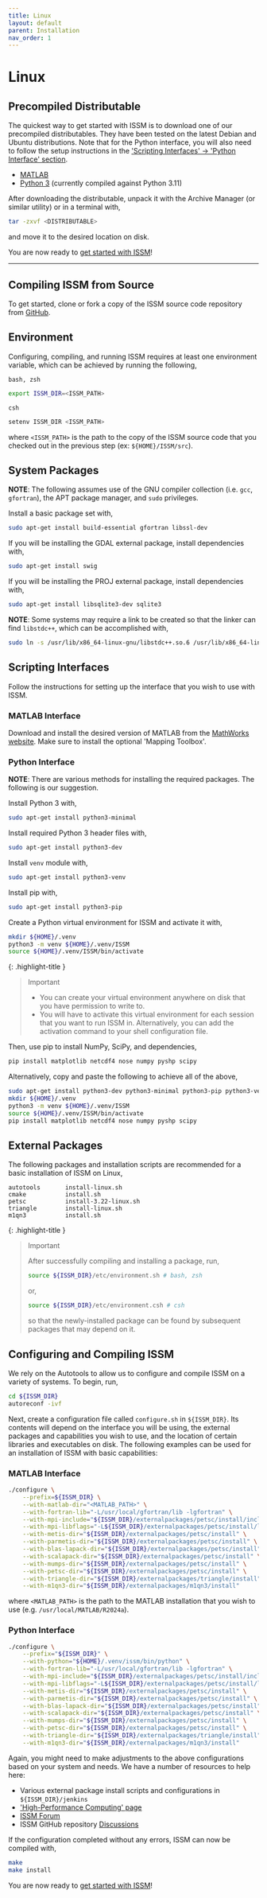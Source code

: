 ```yaml
---
title: Linux
layout: default
parent: Installation
nav_order: 1
---
```


# Linux
## Precompiled Distributable
The quickest way to get started with ISSM is to download one of our precompiled distributables. They have been tested on the latest Debian and Ubuntu distributions. Note that for the Python interface, you will also need to follow the setup instructions in the <a href="#linux-python-interface" target="_top">'Scripting Interfaces' &#8594; 'Python Interface' section</a>.

- <a href="https://ross.ics.uci.edu/ISSM-Linux-MATLAB.tar.gz" target="_blank">MATLAB</a>
- <a href="https://ross.ics.uci.edu/ISSM-Linux-Python-3.tar.gz" target="_blank">Python 3</a> (currently compiled against Python 3.11)

After downloading the distributable, unpack it with the Archive Manager (or similar utility) or in a terminal with,
```sh
tar -zxvf <DISTRIBUTABLE>
```
and move it to the desired location on disk.

You are now ready to 
<a href="../using-issm/getting-started" target="_top">get started with ISSM</a>!

<hr>

## Compiling ISSM from Source
To get started, clone or fork a copy of the ISSM source code repository from <a href="https://github.com/ISSMteam/ISSM" target="_blank">GitHub</a>.

## Environment
Configuring, compiling, and running ISSM requires at least one environment variable, which can be achieved by running the following,

`bash, zsh`
```sh
export ISSM_DIR=<ISSM_PATH>
```

`csh`
```sh
setenv ISSM_DIR <ISSM_PATH>
```

where `<ISSM_PATH>` is the path to the copy of the ISSM source code that you checked out in the previous step (ex: `${HOME}/ISSM/src`).

## System Packages
**NOTE**: The following assumes use of the GNU compiler collection (i.e. `gcc`, `gfortran`), the APT package manager, and `sudo` privileges.

Install a basic package set with,
```sh
sudo apt-get install build-essential gfortran libssl-dev
```

If you will be installing the GDAL external package, install dependencies with,
```sh
sudo apt-get install swig
```

If you will be installing the PROJ external package, install dependencies with,
```sh
sudo apt-get install libsqlite3-dev sqlite3
```

**NOTE**: Some systems may require a link to be created so that the linker can find `libstdc++`, which can be accomplished with,
```sh
sudo ln -s /usr/lib/x86_64-linux-gnu/libstdc++.so.6 /usr/lib/x86_64-linux-gnu/libstdc++.so
```

## Scripting Interfaces
Follow the instructions for setting up the interface that you wish to use with ISSM.

### MATLAB Interface
Download and install the desired version of MATLAB from the <a href="https://www.mathworks.com" target="_blank">MathWorks website</a>. Make sure to install the optional 'Mapping Toolbox'.

<i id="linux-python-interface"></i>
### Python Interface
**NOTE**: There are various methods for installing the required packages. The following is our suggestion.

Install Python 3 with,
```sh
sudo apt-get install python3-minimal
```
Install required Python 3 header files with,
```sh
sudo apt-get install python3-dev
```
Install `venv` module with,
```sh
sudo apt-get install python3-venv
```
Install pip with,
```sh
sudo apt-get install python3-pip
```
Create a Python virtual environment for ISSM and activate it with,
```sh
mkdir ${HOME}/.venv
python3 -m venv ${HOME}/.venv/ISSM
source ${HOME}/.venv/ISSM/bin/activate
```

{: .highlight-title }
> Important
>
> - You can create your virtual environment anywhere on disk that you have permission to write to.
> - You will have to activate this virtual environment for each session that you want to run ISSM in. Alternatively, you can add the activation command to your shell configuration file.

Then, use pip to install NumPy, SciPy, and dependencies,
```sh
pip install matplotlib netcdf4 nose numpy pyshp scipy
```

Alternatively, copy and paste the following to achieve all of the above,
```sh
sudo apt-get install python3-dev python3-minimal python3-pip python3-venv
mkdir ${HOME}/.venv
python3 -m venv ${HOME}/.venv/ISSM
source ${HOME}/.venv/ISSM/bin/activate
pip install matplotlib netcdf4 nose numpy pyshp scipy
```

## External Packages
The following packages and installation scripts are recommended for a basic installation of ISSM on Linux,
````
autotools		install-linux.sh
cmake			install.sh
petsc			install-3.22-linux.sh
triangle		install-linux.sh
m1qn3			install.sh
````

{: .highlight-title }
> Important
>
> After successfully compiling and installing a package, run,
> ```sh
> source ${ISSM_DIR}/etc/environment.sh # bash, zsh
> ```
> or,
> ```sh
> source ${ISSM_DIR}/etc/environment.csh # csh
> ```
> so that the newly-installed package can be found by subsequent packages that may depend on it.

## Configuring and Compiling ISSM
We rely on the Autotools to allow us to configure and compile ISSM on a variety of systems. To begin, run,
```sh
cd ${ISSM_DIR}
autoreconf -ivf
```

Next, create a configuration file called `configure.sh` in `${ISSM_DIR}`. Its contents will depend on the interface you will be using, the external packages and capabilities you wish to use, and the location of certain libraries and executables on disk. The following examples can be used for an installation of ISSM with basic capabilities:

### MATLAB Interface
```sh
./configure \
	--prefix=${ISSM_DIR} \
	--with-matlab-dir="<MATLAB_PATH>" \
	--with-fortran-lib="-L/usr/local/gfortran/lib -lgfortran" \
	--with-mpi-include="${ISSM_DIR}/externalpackages/petsc/install/include" \
	--with-mpi-libflags="-L${ISSM_DIR}/externalpackages/petsc/install/lib -lmpi -lmpicxx -lmpifort" \
	--with-metis-dir="${ISSM_DIR}/externalpackages/petsc/install" \
	--with-parmetis-dir="${ISSM_DIR}/externalpackages/petsc/install" \
	--with-blas-lapack-dir="${ISSM_DIR}/externalpackages/petsc/install" \
	--with-scalapack-dir="${ISSM_DIR}/externalpackages/petsc/install" \
	--with-mumps-dir="${ISSM_DIR}/externalpackages/petsc/install" \
	--with-petsc-dir="${ISSM_DIR}/externalpackages/petsc/install" \
	--with-triangle-dir="${ISSM_DIR}/externalpackages/triangle/install" \
	--with-m1qn3-dir="${ISSM_DIR}/externalpackages/m1qn3/install"
```
where `<MATLAB_PATH>` is the path to the MATLAB installation that you wish to use (e.g. `/usr/local/MATLAB/R2024a`).

### Python Interface
```sh
./configure \
	--prefix="${ISSM_DIR}" \
	--with-python="${HOME}/.venv/issm/bin/python" \
	--with-fortran-lib="-L/usr/local/gfortran/lib -lgfortran" \
	--with-mpi-include="${ISSM_DIR}/externalpackages/petsc/install/include" \
	--with-mpi-libflags="-L${ISSM_DIR}/externalpackages/petsc/install/lib -lmpi -lmpicxx -lmpifort" \
	--with-metis-dir="${ISSM_DIR}/externalpackages/petsc/install" \
	--with-parmetis-dir="${ISSM_DIR}/externalpackages/petsc/install" \
	--with-blas-lapack-dir="${ISSM_DIR}/externalpackages/petsc/install" \
	--with-scalapack-dir="${ISSM_DIR}/externalpackages/petsc/install" \
	--with-mumps-dir="${ISSM_DIR}/externalpackages/petsc/install" \
	--with-petsc-dir="${ISSM_DIR}/externalpackages/petsc/install" \
	--with-triangle-dir="${ISSM_DIR}/externalpackages/triangle/install" \
	--with-m1qn3-dir="${ISSM_DIR}/externalpackages/m1qn3/install"
```

Again, you might need to make adjustments to the above configurations based on your system and needs. We have a number of resources to help here:
- Various external package install scripts and configurations in `${ISSM_DIR}/jenkins`
- <a href="hpc" target="_top">'High-Performance Computing' page</a>
- <a href="https://issm.ess.uci.edu/forum/" target="_blank">ISSM Forum</a>
- ISSM GitHub repository <a href="https://github.com/ISSMteam/ISSM/discussions" target="_blank">Discussions</a>

If the configuration completed without any errors, ISSM can now be compiled with,
```sh
make
make install
```

You are now ready to 
<a href="../using-issm/getting-started" target="_top">get started with ISSM</a>!

